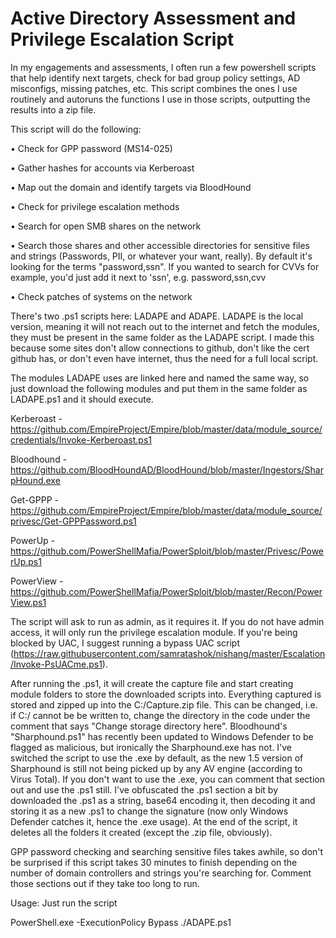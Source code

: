 # Active Directory Assessment and Privilege Escalation Script
In my engagements and assessments, I often run a few powershell scripts that help identify next targets, check for bad group policy settings, AD misconfigs, missing patches, etc. This script combines the ones I use routinely and autoruns the functions I use in those scripts, outputting the results into a zip file. 

This script will do the following:

•	Check for GPP password (MS14-025)

•	Gather hashes for accounts via Kerberoast

•	Map out the domain and identify targets via BloodHound

•	Check for privilege escalation methods

•	Search for open SMB shares on the network 

•	Search those shares and other accessible directories for sensitive files and strings (Passwords, PII, or whatever your want, really). By default it's looking for the terms "password,ssn". If you wanted to search for CVVs for example, you'd just add it next to 'ssn', e.g. password,ssn,cvv 

•	Check patches of systems on the network

There's two .ps1 scripts here: LADAPE and ADAPE. LADAPE is the local version, meaning it will not reach out to the internet and fetch the modules, they must be present in the same folder as the LADAPE script. I made this because some sites don't allow connections to github, don't like the cert github has, or don't even have internet, thus the need for a full local script.

The modules LADAPE uses are linked here and named the same way, so just download the following modules and put them in the same folder as LADAPE.ps1 and it should execute.

Kerberoast - https://github.com/EmpireProject/Empire/blob/master/data/module_source/credentials/Invoke-Kerberoast.ps1

Bloodhound - https://github.com/BloodHoundAD/BloodHound/blob/master/Ingestors/SharpHound.exe

Get-GPPP - https://github.com/EmpireProject/Empire/blob/master/data/module_source/privesc/Get-GPPPassword.ps1

PowerUp - https://github.com/PowerShellMafia/PowerSploit/blob/master/Privesc/PowerUp.ps1

PowerView - https://github.com/PowerShellMafia/PowerSploit/blob/master/Recon/PowerView.ps1

The script will ask to run as admin, as it requires it. If you do not have admin access, it will only run the privilege escalation module. If you're being blocked by UAC, I suggest running a bypass UAC script (https://raw.githubusercontent.com/samratashok/nishang/master/Escalation/Invoke-PsUACme.ps1). 

After running the .ps1, it will create the capture file and start creating module folders to store the downloaded scripts into. Everything captured is stored and zipped up into the C:/Capture.zip file. This can be changed, i.e. if C:/ cannot be be written to, change the directory in the code under the comment that says "Change storage directory here". Bloodhound's "Sharphound.ps1" has recently been updated to Windows Defender to be flagged as malicious, but ironically the Sharphound.exe has not. I've switched the script to use the .exe by default, as the new 1.5 version of Sharphound is still not being picked up by any AV engine (according to Virus Total). If you don't want to use the .exe, you can comment that section out and use the .ps1 still. I've obfuscated the .ps1 section a bit by downloaded the .ps1 as a string, base64 encoding it, then decoding it and storing it as a new .ps1 to change the signature (now only Windows Defender catches it, hence the .exe usage). 
At the end of the script, it deletes all the folders it created (except the .zip file, obviously). 

GPP password checking and searching sensitive files takes awhile, so don't be surprised if this script takes 30 minutes to finish depending on the number of domain controllers and strings you're searching for. Comment those sections out if they take too long to run. 

Usage: Just run the script

PowerShell.exe -ExecutionPolicy Bypass ./ADAPE.ps1

